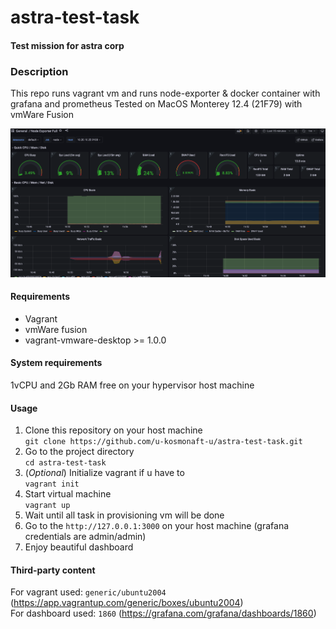 # astra-test-task
#### Test mission for astra corp
### Description

This repo runs vagrant vm and runs node-exporter & docker container with grafana and prometheus
Tested on MacOS Monterey 12.4 (21F79) with vmWare Fusion

![img.png](img.png)
#### Requirements

* Vagrant
* vmWare fusion
* vagrant-vmware-desktop >= 1.0.0

#### System requirements

1vCPU and 2Gb RAM free on your hypervisor host machine

#### Usage
1. Clone this repository on your host machine \
`git clone https://github.com/u-kosmonaft-u/astra-test-task.git`  
2. Go to the project directory \
`cd astra-test-task`
3. (_Optional_) Initialize vagrant if u have to \
`vagrant init`
4. Start virtual machine \
`vagrant up`
5. Wait until all task in provisioning vm will be done
6. Go to the `http://127.0.0.1:3000` on your host machine
   (grafana credentials are admin/admin)
7. Enjoy beautiful dashboard

#### Third-party content

For vagrant used: `generic/ubuntu2004` (https://app.vagrantup.com/generic/boxes/ubuntu2004)\
For dashboard used: `1860` (https://grafana.com/grafana/dashboards/1860)